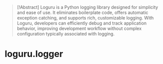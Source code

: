 
> [!Abstract] 
> Loguru is a Python logging library designed for simplicity and ease of use. It eliminates boilerplate code, offers automatic exception catching, and supports rich, customizable logging. With Loguru, developers can efficiently debug and track application behavior, improving development workflow without complex configuration typically associated with logging.

# loguru.logger
## 
